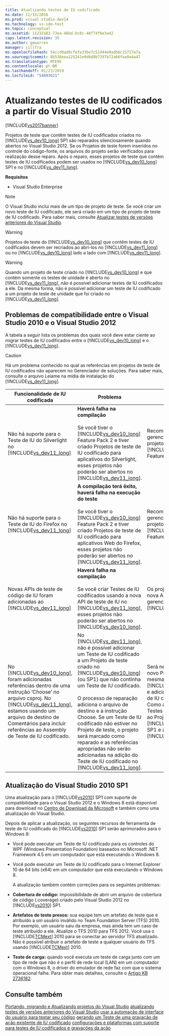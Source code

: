 ```yaml
---
title: Atualizando testes de IU codificado
ms.date: 11/15/2016
ms.prod: visual-studio-dev14
ms.technology: vs-ide-test
ms.topic: conceptual
ms.assetid: 11232a83-73ea-46bd-bc0c-46f74f6e3a42
caps.latest.revision: 35
ms.author: gewarren
manager: jillfra
ms.openlocfilehash: 54ccd9ad0cfefe33be7c51d44e9adb6c15717a7a
ms.sourcegitcommit: 8b538eea125241e9d6d8b7297b72a66faa9a4a47
ms.translationtype: MTE95
ms.contentlocale: pt-BR
ms.lasthandoff: 01/23/2019
ms.locfileid: "54803621"
---
```

# <a name="upgrading-coded-ui-tests-from-visual-studio-2010"></a>Atualizando testes de IU codificados a partir do Visual Studio 2010
[!INCLUDE[vs2017banner](../includes/vs2017banner.md)]

Projetos de teste que contêm testes de IU codificados criados no [!INCLUDE[vs_dev10_long](../includes/vs-dev10-long-md.md)] SP1 são reparados silenciosamente quando abertos no Visual Studio 2012. Se os Projetos de teste forem inseridos no controle do código-fonte, os arquivos do projeto serão verificados para realização desse reparo. Após o reparo, esses projetos de teste que contêm testes de IU codificados podem ser usados no [!INCLUDE[vs_dev10_long](../includes/vs-dev10-long-md.md)] SP1 e no [!INCLUDE[vs_dev11_long](../includes/vs-dev11-long-md.md)].

 **Requisitos**

-   Visual Studio Enterprise

> [!NOTE]
>  O Visual Studio inclui mais de um tipo de projeto de teste. Se você criar um novo teste de IU codificado, ele será criado em um tipo de projeto de teste de IU codificado. Para saber mais, consulte [Atualizar testes de versões anteriores do Visual Studio](http://msdn.microsoft.com/e9c8b7f6-bd72-448e-8edb-d090dcc5cf52).

> [!WARNING]
>  Projetos de teste do [!INCLUDE[vs_dev10_long](../includes/vs-dev10-long-md.md)] que contêm testes de IU codificados devem ser recriados ao abri-los no [!INCLUDE[vs_dev11_long](../includes/vs-dev11-long-md.md)] ou no [!INCLUDE[vs_dev10_long](../includes/vs-dev10-long-md.md)] lado a lado com [!INCLUDE[vs_dev11_long](../includes/vs-dev11-long-md.md)].

> [!WARNING]
>  Quando um projeto de teste criado no [!INCLUDE[vs_dev10_long](../includes/vs-dev10-long-md.md)] e que contém somente os testes de unidade é aberto no [!INCLUDE[vs_dev11_long](../includes/vs-dev11-long-md.md)], não é possível adicionar testes de IU codificados a ele. Da mesma forma, não é possível adicionar um teste de IU codificado a um projeto de teste de unidade que foi criado no [!INCLUDE[vs_dev11_long](../includes/vs-dev11-long-md.md)].

## <a name="compatibility-issues-between-visual-studio-2010-and-visual-studio-2012"></a>Problemas de compatibilidade entre o Visual Studio 2010 e o Visual Studio 2012
 A tabela a seguir lista os problemas dos quais você deve estar ciente ao migrar testes de IU codificados entre o [!INCLUDE[vs_dev10_long](../includes/vs-dev10-long-md.md)] e o [!INCLUDE[vs_dev11_long](../includes/vs-dev11-long-md.md)].

> [!CAUTION]
>  Há um problema conhecido no qual as referências em projetos de teste de IU codificados não aparecem no Gerenciador de soluções. Para saber mais, consulte o arquivo Leiame na mídia de instalação do [!INCLUDE[vs_dev11_long](../includes/vs-dev11-long-md.md)].

|Funcionalidade de IU codificada|Problema|Solução|
|----------------------------|-----------|--------------|
|Não há suporte para o Teste de IU do Silverlight no [!INCLUDE[vs_dev11_long](../includes/vs-dev11-long-md.md)]|**Haverá falha na compilação**<br /><br /> Se você tiver o [!INCLUDE[vs_dev10_long](../includes/vs-dev10-long-md.md)] Feature Pack 2 e tiver criado Projetos de teste de IU codificado para aplicativos do Silverlight, esses projetos não poderão ser abertos no [!INCLUDE[vs_dev11_long](../includes/vs-dev11-long-md.md)].|Recomendamos o gerenciamento desses projetos apenas no [!INCLUDE[vs_dev10_long](../includes/vs-dev10-long-md.md)] Feature Pack 2.|
|Não há suporte para o Teste de IU do Firefox no [!INCLUDE[vs_dev11_long](../includes/vs-dev11-long-md.md)]|**A compilação terá êxito, haverá falha na execução do teste**<br /><br /> Se você tiver o [!INCLUDE[vs_dev10_long](../includes/vs-dev10-long-md.md)] Feature Pack 2 e tiver criado Projetos de teste de IU codificado para aplicativos Web do Firefox, esses projetos não poderão ser abertos no [!INCLUDE[vs_dev11_long](../includes/vs-dev11-long-md.md)].|Recomendamos o gerenciamento desses projetos apenas no [!INCLUDE[vs_dev10_long](../includes/vs-dev10-long-md.md)] Feature Pack 2.|
|Novas APIs de teste de código de IU foram adicionadas ao [!INCLUDE[vs_dev11_long](../includes/vs-dev11-long-md.md)]|**Haverá falha na compilação**<br /><br /> Se você criar Testes de IU codificados usando a nova API de teste de IU no [!INCLUDE[vs_dev11_long](../includes/vs-dev11-long-md.md)], esses projetos não poderão ser abertos no [!INCLUDE[vs_dev10_long](../includes/vs-dev10-long-md.md)].|Os projetos que usam a nova API devem ser gerenciados somente no [!INCLUDE[vs_dev11_long](../includes/vs-dev11-long-md.md)].|
|No [!INCLUDE[vs_dev10_long](../includes/vs-dev10-long-md.md)], foram adicionadas referências dentro de uma instrução ‘Choose’ no arquivo csproj. No [!INCLUDE[vs_dev11_long](../includes/vs-dev11-long-md.md)], estamos usando um arquivo de destino de Comentários para incluir referências ao Assembly de Teste de IU codificado.|No [!INCLUDE[vs_dev11_long](../includes/vs-dev11-long-md.md)], não é possível adicionar um Teste de IU codificado a um Projeto de teste criado no [!INCLUDE[vs_dev10_long](../includes/vs-dev10-long-md.md)] (ou SP1) que não continha um Teste de IU codificado.<br /><br /> O processo de reparação adiciona o arquivo de destino e a instrução Choose. Se um Teste de IU codificado não estiver no Projeto de teste, o projeto será marcado como reparado e as referências apropriadas não serão adicionadas na adição do Teste de IU codificado no [!INCLUDE[vs_dev11_long](../includes/vs-dev11-long-md.md)].|Será necessário criar um novo Projeto de teste na mesma solução usando o [!INCLUDE[vs_dev11_long](../includes/vs-dev11-long-md.md)] e adicionar o novo Teste de IU codificado a ele. Como alternativa, adicione Testes de IU codificados ao Projeto de teste no [!INCLUDE[vs_dev10_long](../includes/vs-dev10-long-md.md)] SP1 e abra esse projeto no [!INCLUDE[vs_dev11_long](../includes/vs-dev11-long-md.md)].|

##  <a name="UpgradingCodedUIFromVS2010_Update"></a> Atualização do Visual Studio 2010 SP1
 Uma atualização para o [!INCLUDE[vs2010](../includes/vs2010-md.md)] SP1 com suporte de compatibilidade para o Visual Studio 2012 e o Windows 8 está disponível para download no [Centro de Download da Microsoft](http://www.microsoft.com/download/details.aspx?id=34677) e também como uma atualização do Visual Studio.

 Depois de aplicar a atualização, os seguintes recursos de ferramenta de teste de IU codificado do [!INCLUDE[vs2010](../includes/vs2010-md.md)] SP1 serão aprimorados para o Windows 8:

- Você pode executar um Teste de IU codificado para os controles do WPF (Windows Presentation Foundation) baseados no Microsoft .NET Framework 4.5 em um computador que está executando o Windows 8.

- Você pode executar um Teste de IU codificado para o Internet Explorer 10 de 64 bits (x64) em um computador que está executando o Windows 8.

  A atualização também contém correções para os seguintes problemas:

- **Cobertura de código:** impossibilidade de abrir um arquivo de cobertura de código (.coverage) criado pelo Visual Studio 2012 no [!INCLUDE[vs2010](../includes/vs2010-md.md)] SP1.

- **Artefatos de teste presos:** sua equipe tem um artefato de teste que é atribuído a um usuário inválido no Team Foundation Server (TFS) 2010. Por exemplo, um usuário saiu da empresa, mas ainda tem um caso de teste atribuído a ele. Atualize o TFS 2010 para TFS 2012. Você usa o [!INCLUDE[TCMext](../includes/tcmext-md.md)] 2010 para se conectar ao servidor TFS atualizado. Não é possível atribuir o artefato de teste a qualquer usuário do TFS usando [!INCLUDE[TCMext](../includes/tcmext-md.md)] 2010.

- **Teste de carga:** quando você executa um teste de carga junto com um tipo de rede que não é o perfil de rede local (LAN) em um computador com o Windows 8, o driver do emulador de rede faz com que o sistema operacional falhe. Para obter mais detalhes, consulte o [Artigo KB 2736182](http://support.microsoft.com/kb/2736182).

## <a name="see-also"></a>Consulte também
 [Portando, migrando e Atualizando projetos do Visual Studio](../porting/porting-migrating-and-upgrading-visual-studio-projects.md) [atualizando testes de versões anteriores do Visual Studio](http://msdn.microsoft.com/e9c8b7f6-bd72-448e-8edb-d090dcc5cf52) [usar a automação de interface do usuário para testar seu código](../test/use-ui-automation-to-test-your-code.md) [gerando um Teste de uma gravação de ação existente de IU codificado](http://msdn.microsoft.com/library/56736963-9027-493b-b5c4-2d4e86d1d497) [configurações e plataformas com suporte para testes de IU codificados e gravações da ação](../test/supported-configurations-and-platforms-for-coded-ui-tests-and-action-recordings.md)
